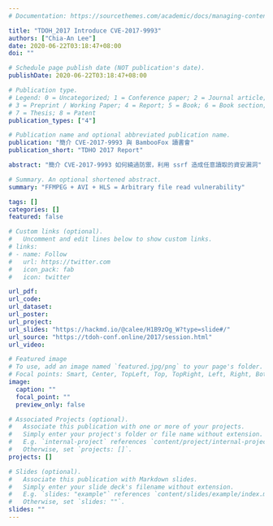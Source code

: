 ```yaml
---
# Documentation: https://sourcethemes.com/academic/docs/managing-content/

title: "TDOH_2017 Introduce CVE-2017-9993"
authors: ["Chia-An Lee"]
date: 2020-06-22T03:18:47+08:00
doi: ""

# Schedule page publish date (NOT publication's date).
publishDate: 2020-06-22T03:18:47+08:00

# Publication type.
# Legend: 0 = Uncategorized; 1 = Conference paper; 2 = Journal article;
# 3 = Preprint / Working Paper; 4 = Report; 5 = Book; 6 = Book section;
# 7 = Thesis; 8 = Patent
publication_types: ["4"]

# Publication name and optional abbreviated publication name.
publication: "簡介 CVE-2017-9993 與 BambooFox 讀書會"
publication_short: "TDHO 2017 Report"

abstract: "簡介 CVE-2017-9993 如何繞過防禦，利用 ssrf 造成任意讀取的資安漏洞"

# Summary. An optional shortened abstract.
summary: "FFMPEG + AVI + HLS = Arbitrary file read vulnerability"

tags: []
categories: []
featured: false

# Custom links (optional).
#   Uncomment and edit lines below to show custom links.
# links:
# - name: Follow
#   url: https://twitter.com
#   icon_pack: fab
#   icon: twitter

url_pdf:
url_code:
url_dataset:
url_poster:
url_project:
url_slides: "https://hackmd.io/@calee/H1B9zOg_W?type=slide#/"
url_source: "https://tdoh-conf.online/2017/session.html"
url_video:

# Featured image
# To use, add an image named `featured.jpg/png` to your page's folder. 
# Focal points: Smart, Center, TopLeft, Top, TopRight, Left, Right, BottomLeft, Bottom, BottomRight.
image:
  caption: ""
  focal_point: ""
  preview_only: false

# Associated Projects (optional).
#   Associate this publication with one or more of your projects.
#   Simply enter your project's folder or file name without extension.
#   E.g. `internal-project` references `content/project/internal-project/index.md`.
#   Otherwise, set `projects: []`.
projects: []

# Slides (optional).
#   Associate this publication with Markdown slides.
#   Simply enter your slide deck's filename without extension.
#   E.g. `slides: "example"` references `content/slides/example/index.md`.
#   Otherwise, set `slides: ""`.
slides: ""
---
```

